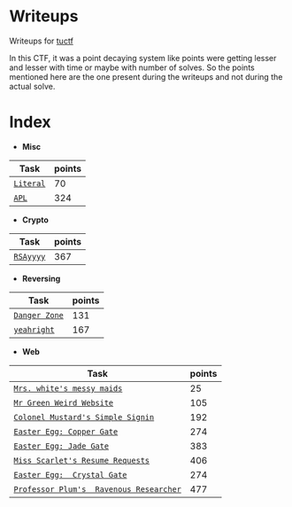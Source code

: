 # Writeups

Writeups for [tuctf](https://tuctf.com)


In this CTF, it was a point decaying system like points were getting lesser and lesser with time or maybe with number of solves.
So the points mentioned here are the one present during the writeups and not during the actual solve.


# Index

* __Misc__

| Task                   | points |
|------------------------|--------|
| [`Literal`](Misc/Literal/)   | 70  |
| [`APL`](Misc/APL//)   | 324|


* __Crypto__

| Task                   | points |
|------------------------|--------|
| [`RSAyyyy`](Crypto/RSAyyyy/)   | 367|


* __Reversing__

| Task                   | points |
|------------------------|--------|
| [`Danger Zone`](Reversing/Danger%20Zone/)   | 131|
| [`yeahright`](Reversing/yeahright/)   | 167|


* __Web__

| Task                   | points |
|------------------------|--------|
| [`Mrs. white's messy maids`](Web/Mrs.%20white's%20messy%20maids/)| 25|
| [`Mr Green Weird Website`](Web/Mr%20Green%20Weird%20Website/)   | 105 |
| [`Colonel Mustard's Simple Signin`](Web/Colonel%20Mustard's%20Simple%20Signin/)|192 |
| [`Easter Egg: Copper Gate`](Web/Easter%20Egg:%20Copper%20Gate/)   | 274 |
| [`Easter Egg: Jade Gate`](Web/Easter%20Egg:%20Jade%20Gate/)| 383|
| [`Miss Scarlet's Resume Requests`](Web/Miss%20Scarlet's%20Resume%20Requests/)|406  |
| [`Easter Egg:  Crystal Gate`](Web/Easter%20Egg:%20Crystal%20Gate/)   | 274|
| [`Professor Plum's  Ravenous Researcher`](Web/Professor%20Plum's%20Ravenous%20Researcher/)   | 477|


